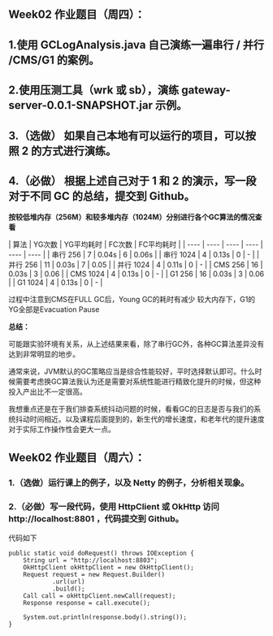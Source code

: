 ## Week02 作业题目（周四）：

## 1.使用 GCLogAnalysis.java 自己演练一遍串行 / 并行 /CMS/G1 的案例。

## 2.使用压测工具（wrk 或 sb），演练 gateway-server-0.0.1-SNAPSHOT.jar 示例。

## 3.（选做） 如果自己本地有可以运行的项目，可以按照 2 的方式进行演练。

## 4.（必做） 根据上述自己对于 1 和 2 的演示，写一段对于不同 GC 的总结，提交到 Github。


**按较低堆内存（256M）和较多堆内存（1024M）分别进行各个GC算法的情况查看**

|  算法   | YG次数  | YG平均耗时  |  FC次数  |  FC平均耗时 |
|  ----  | ----  | ---- | ---- |  ---- | ---- |
| 串行 256  | 7 | 0.04s | 6 | 0.06s |
| 串行 1024  | 4 | 0.13s | 0 | - |
| 并行 256  | 11 | 0.03s | 7 | 0.05 |
| 并行 1024  | 4 | 0.11s | 0 | - |
| CMS 256  | 16 | 0.03s | 3 | 0.06 |
| CMS 1024  | 4 | 0.13s | 0 | - |
| G1 256  | 16 | 0.03s | 3 | 0.06 |
| G1 1024  | 4 | 0.13s | 0 | - | 

过程中注意到CMS在FULL GC后，Young GC的耗时有减少
较大内存下，G1的YG全部是Evacuation Pause

**总结：** 

可能跟实验环境有关系，从上述结果来看，除了串行GC外，各种GC算法差异没有达到非常明显的地步。

通常来说，JVM默认的GC策略应当是综合性能较好，平时选择默认即可。什么时候需要考虑换GC算法我认为还是需要对系统性能进行精致化提升的时候，但这种投入产出比不一定很高。

我想重点还是在于我们排查系统抖动问题的时候，看看GC的日志是否与我们的系统抖动时间相近。以及课程后面提到的，新生代的增长速度，和老年代的提升速度对于实际工作操作性会更大一点。

## Week02 作业题目（周六）：

### 1.（选做）运行课上的例子，以及 Netty 的例子，分析相关现象。
### 2.（必做）写一段代码，使用 HttpClient 或 OkHttp 访问 http://localhost:8801 ，代码提交到 Github。

代码如下

```
public static void doRequest() throws IOException {
    String url = "http://localhost:8803";
    OkHttpClient okHttpClient = new OkHttpClient();
    Request request = new Request.Builder()
            .url(url)
            .build();
    Call call = okHttpClient.newCall(request);
    Response response = call.execute();

    System.out.println(response.body().string());
}
```

